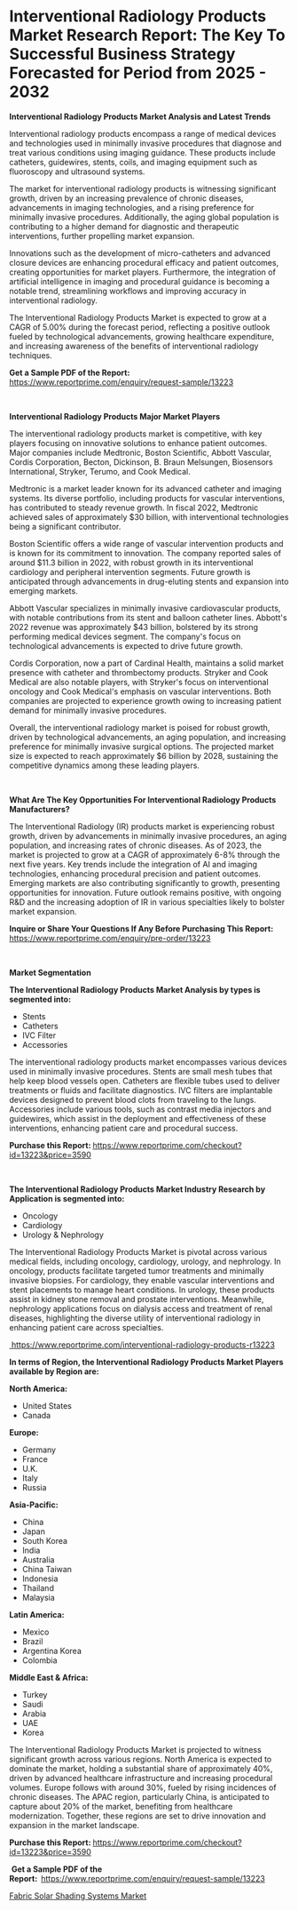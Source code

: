 <p><h1>Interventional Radiology Products Market Research Report: The Key To Successful Business Strategy Forecasted for Period from 2025 - 2032</h1></p><p><strong>Interventional Radiology Products Market Analysis and Latest Trends</strong></p>
<p><p>Interventional radiology products encompass a range of medical devices and technologies used in minimally invasive procedures that diagnose and treat various conditions using imaging guidance. These products include catheters, guidewires, stents, coils, and imaging equipment such as fluoroscopy and ultrasound systems. </p><p>The market for interventional radiology products is witnessing significant growth, driven by an increasing prevalence of chronic diseases, advancements in imaging technologies, and a rising preference for minimally invasive procedures. Additionally, the aging global population is contributing to a higher demand for diagnostic and therapeutic interventions, further propelling market expansion.</p><p>Innovations such as the development of micro-catheters and advanced closure devices are enhancing procedural efficacy and patient outcomes, creating opportunities for market players. Furthermore, the integration of artificial intelligence in imaging and procedural guidance is becoming a notable trend, streamlining workflows and improving accuracy in interventional radiology.</p><p>The Interventional Radiology Products Market is expected to grow at a CAGR of 5.00% during the forecast period, reflecting a positive outlook fueled by technological advancements, growing healthcare expenditure, and increasing awareness of the benefits of interventional radiology techniques.</p></p>
<p><strong>Get a Sample PDF of the Report:&nbsp;</strong> <a href="https://www.reportprime.com/enquiry/request-sample/13223?utm_campaign=2756&utm_medium=2&utm_source=Github&utm_content=ia&utm_term=19032025&utm_id=interventional-radiology-products">https://www.reportprime.com/enquiry/request-sample/13223</a></p>
<p>&nbsp;</p>
<p><strong>Interventional Radiology Products Major Market Players</strong></p>
<p><p>The interventional radiology products market is competitive, with key players focusing on innovative solutions to enhance patient outcomes. Major companies include Medtronic, Boston Scientific, Abbott Vascular, Cordis Corporation, Becton, Dickinson, B. Braun Melsungen, Biosensors International, Stryker, Terumo, and Cook Medical.</p><p>Medtronic is a market leader known for its advanced catheter and imaging systems. Its diverse portfolio, including products for vascular interventions, has contributed to steady revenue growth. In fiscal 2022, Medtronic achieved sales of approximately $30 billion, with interventional technologies being a significant contributor.</p><p>Boston Scientific offers a wide range of vascular intervention products and is known for its commitment to innovation. The company reported sales of around $11.3 billion in 2022, with robust growth in its interventional cardiology and peripheral intervention segments. Future growth is anticipated through advancements in drug-eluting stents and expansion into emerging markets.</p><p>Abbott Vascular specializes in minimally invasive cardiovascular products, with notable contributions from its stent and balloon catheter lines. Abbott's 2022 revenue was approximately $43 billion, bolstered by its strong performing medical devices segment. The company's focus on technological advancements is expected to drive future growth.</p><p>Cordis Corporation, now a part of Cardinal Health, maintains a solid market presence with catheter and thrombectomy products. Stryker and Cook Medical are also notable players, with Stryker's focus on interventional oncology and Cook Medical's emphasis on vascular interventions. Both companies are projected to experience growth owing to increasing patient demand for minimally invasive procedures.</p><p>Overall, the interventional radiology market is poised for robust growth, driven by technological advancements, an aging population, and increasing preference for minimally invasive surgical options. The projected market size is expected to reach approximately $6 billion by 2028, sustaining the competitive dynamics among these leading players.</p></p>
<p>&nbsp;</p>
<p><strong>What Are The Key Opportunities For Interventional Radiology Products Manufacturers?</strong></p>
<p><p>The Interventional Radiology (IR) products market is experiencing robust growth, driven by advancements in minimally invasive procedures, an aging population, and increasing rates of chronic diseases. As of 2023, the market is projected to grow at a CAGR of approximately 6-8% through the next five years. Key trends include the integration of AI and imaging technologies, enhancing procedural precision and patient outcomes. Emerging markets are also contributing significantly to growth, presenting opportunities for innovation. Future outlook remains positive, with ongoing R&D and the increasing adoption of IR in various specialties likely to bolster market expansion.</p></p>
<p><strong>Inquire or Share Your Questions If Any Before Purchasing This Report:</strong> <a href="https://www.reportprime.com/enquiry/pre-order/13223?utm_campaign=2756&utm_medium=2&utm_source=Github&utm_content=ia&utm_term=19032025&utm_id=interventional-radiology-products">https://www.reportprime.com/enquiry/pre-order/13223</a></p>
<p>&nbsp;</p>
<p><strong>Market Segmentation</strong></p>
<p><strong>The Interventional Radiology Products Market Analysis by types is segmented into:</strong></p>
<p><ul><li>Stents</li><li>Catheters</li><li>IVC Filter</li><li>Accessories</li></ul></p>
<p><p>The interventional radiology products market encompasses various devices used in minimally invasive procedures. Stents are small mesh tubes that help keep blood vessels open. Catheters are flexible tubes used to deliver treatments or fluids and facilitate diagnostics. IVC filters are implantable devices designed to prevent blood clots from traveling to the lungs. Accessories include various tools, such as contrast media injectors and guidewires, which assist in the deployment and effectiveness of these interventions, enhancing patient care and procedural success.</p></p>
<p><strong>Purchase this Report:&nbsp;</strong><a href="https://www.reportprime.com/checkout?id=13223&price=3590&utm_campaign=2756&utm_medium=2&utm_source=Github&utm_content=ia&utm_term=19032025&utm_id=interventional-radiology-products">https://www.reportprime.com/checkout?id=13223&price=3590</a></p>
<p>&nbsp;</p>
<p><strong>The Interventional Radiology Products Market Industry Research by Application is segmented into:</strong></p>
<p><ul><li>Oncology</li><li>Cardiology</li><li>Urology & Nephrology</li></ul></p>
<p><p>The Interventional Radiology Products Market is pivotal across various medical fields, including oncology, cardiology, urology, and nephrology. In oncology, products facilitate targeted tumor treatments and minimally invasive biopsies. For cardiology, they enable vascular interventions and stent placements to manage heart conditions. In urology, these products assist in kidney stone removal and prostate interventions. Meanwhile, nephrology applications focus on dialysis access and treatment of renal diseases, highlighting the diverse utility of interventional radiology in enhancing patient care across specialties.</p></p>
<p><a href="https://www.reportprime.com/interventional-radiology-products-r13223?utm_campaign=2756&utm_medium=2&utm_source=Github&utm_content=ia&utm_term=19032025&utm_id=interventional-radiology-products">&nbsp;https://www.reportprime.com/interventional-radiology-products-r13223</a></p>
<p><strong>In terms of Region, the Interventional Radiology Products Market Players available by Region are:</strong></p>
<p>
    <p> <strong> North America: </strong>
        <ul>
            <li>United States</li>
            <li>Canada</li>
        </ul>
        </p> 
    <p> <strong> Europe: </strong>
        <ul>
            <li>Germany</li>
            <li>France</li>
            <li>U.K.</li>
            <li>Italy</li>
            <li>Russia</li>
        </ul>
        </p> 
    <p> <strong> Asia-Pacific: </strong>
        <ul>
            <li>China</li>
            <li>Japan</li>
            <li>South Korea</li>
            <li>India</li>
            <li>Australia</li>
            <li>China Taiwan</li>
            <li>Indonesia</li>
            <li>Thailand</li>
            <li>Malaysia</li>
        </ul>
        </p> 
    <p> <strong> Latin America: </strong>
        <ul>
            <li>Mexico</li>
            <li>Brazil</li>
            <li>Argentina Korea</li>
            <li>Colombia</li>
        </ul>
        </p> 
    <p> <strong> Middle East & Africa: </strong>
        <ul>
            <li>Turkey</li>
            <li>Saudi</li>
            <li>Arabia</li>
            <li>UAE</li>
            <li>Korea</li>
        </ul>
    </p>
    </p>
<p><p>The Interventional Radiology Products Market is projected to witness significant growth across various regions. North America is expected to dominate the market, holding a substantial share of approximately 40%, driven by advanced healthcare infrastructure and increasing procedural volumes. Europe follows with around 30%, fueled by rising incidences of chronic diseases. The APAC region, particularly China, is anticipated to capture about 20% of the market, benefiting from healthcare modernization. Together, these regions are set to drive innovation and expansion in the market landscape.</p></p>
<p><strong>Purchase this Report: </strong><a href="https://www.reportprime.com/checkout?id=13223&price=3590&utm_campaign=2756&utm_medium=2&utm_source=Github&utm_content=ia&utm_term=19032025&utm_id=interventional-radiology-products">https://www.reportprime.com/checkout?id=13223&price=3590</a></p>
<p>&nbsp;<strong>Get a Sample PDF of the Report:&nbsp;&nbsp;</strong><a href="https://www.reportprime.com/enquiry/request-sample/13223?utm_campaign=2756&utm_medium=2&utm_source=Github&utm_content=ia&utm_term=19032025&utm_id=interventional-radiology-products">https://www.reportprime.com/enquiry/request-sample/13223</a></p>
<p><strong></strong></p>
<p><p><a href="https://github.com/kimberjam0i/Market-Research-Report-List-1/blob/main/fabric-solar-shading-systems-market.md?utm_campaign=2756&utm_medium=2&utm_source=Github&utm_content=ia&utm_term=19032025&utm_id=interventional-radiology-products">Fabric Solar Shading Systems Market</a></p></p>